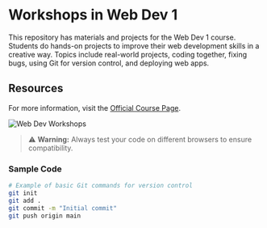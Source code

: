 # Workshops in Web Dev 1

This repository has materials and projects for the Web Dev 1 course. Students do hands-on projects to improve their web development skills in a creative way. Topics include real-world projects, coding together, fixing bugs, using Git for version control, and deploying web apps.

## Resources
For more information, visit the [Official Course Page](https://mediaarts.humber.ca/programs/web-development.html).

![Web Dev Workshops](https://dhirajjhunjhunwala.wordpress.com/wp-content/uploads/2014/12/webdevfinal.jpg)

> ⚠️ **Warning:** Always test your code on different browsers to ensure compatibility.

### Sample Code
```bash
# Example of basic Git commands for version control
git init
git add .
git commit -m "Initial commit"
git push origin main
